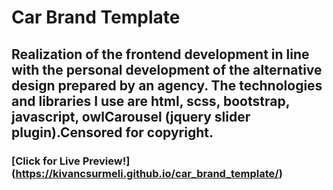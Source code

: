 # Car Brand Template

## Realization of the frontend development in line with the personal development of the alternative design prepared by an agency. The technologies and libraries I use are html, scss, bootstrap, javascript, owlCarousel (jquery slider plugin).Censored for copyright.

### [Click for Live Preview!] (https://kivancsurmeli.github.io/car_brand_template/)
